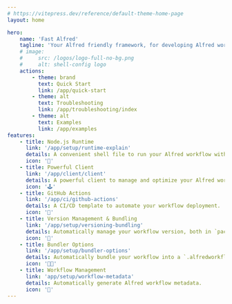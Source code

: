 ```yaml
---
# https://vitepress.dev/reference/default-theme-home-page
layout: home

hero:
    name: 'Fast Alfred'
    tagline: 'Your Alfred friendly framework, for developing Alfred workflows in TypeScript/JavaScript.'
    # image:
    #     src: /logos/logo-full-no-bg.png
    #     alt: shell-config logo
    actions:
        - theme: brand
          text: Quick Start
          link: /app/quick-start
        - theme: alt
          text: Troubleshooting
          link: /app/troubleshooting/index
        - theme: alt
          text: Examples
          link: /app/examples
features:
    - title: Node.js Runtime
      link: '/app/setup/runtime-explain'
      details: A convenient shell file to run your Alfred workflow with Node.js.
      icon: '🚀'
    - title: Powerful Client
      link: '/app/client/client'
      details: A powerful client to manage and optimize your Alfred workflow.
      icon: '🕹️'
    - title: GitHub Actions
      link: '/app/ci/github-actions'
      details: A CI/CD template to automate your workflow deployment.
      icon: '🐙'
    - title: Version Management & Bundling
      link: '/app/setup/versioning-bundling'
      details: Automatically manage your workflow version, both in `package.json` and `info.plist`.
      icon: '💯'
    - title: Bundler Options
      link: '/app/setup/bundler-options'
      details: Automatically bundle your workflow into a `.alfredworkflow` file.
      icon: '👨‍💻'
    - title: Workflow Management
      link: 'app/setup/workflow-metadata'
      details: Automatically generate Alfred workflow metadata.
      icon: '🔨'
---
```

